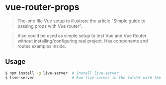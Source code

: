 # vue-router-props

> The-one file Vue setup to illustrate the article "Simple guide to passing props with Vue router".


> Also could be used as simple setup to test Vue and Vue Router without installing/configuring real project. Has components and routes examples inside.

## Usage

``` bash
$ npm install -g live-server  # Install live-server
$ live-server                 # Run live-server in the folder with the index.html
```
